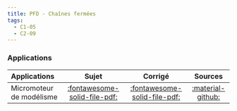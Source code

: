 ```yaml
---
title: PFD - Chaînes fermées 
tags:
  - C1-05
  - C2-09
---
```



### Applications 
 
| Applications | Sujet | Corrigé | Sources  | 
| :-------------- | :---: | :-----: | :------: | 
| Micromoteur de modélisme | [:fontawesome-solid-file-pdf:](http://xpessoles-cpge.fr/pdf/Cy_04_03_PFD_CF_App_01_Micromoteur_Sujet.pdf) | [:fontawesome-solid-file-pdf:](http://xpessoles-cpge.fr/pdf/Cy_04_03_PFD_CF_App_01_Micromoteur_Corrige.pdf) | [:material-github:](https://github.com/xpessoles/PSI_Cy_04_ModelisationDynamique/tree/main/Chapitre_03_Methodologie/PFD_CF/Cy_04_03_PFD_CF_App_01_Micromoteur) | 




